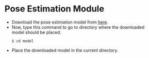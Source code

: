 # Pose Estimation Module
* Download the pose estimation model from [here](https://drive.google.com/open?id=1oMOmpI9C_PT6fNbo0Zk2j_4GDK2Dq09x).
* Now, type this command to go to directory where the downloaded model should be placed.
    ```bash
    $ cd model
    ```
* Place the downloaded model in the current directory.

